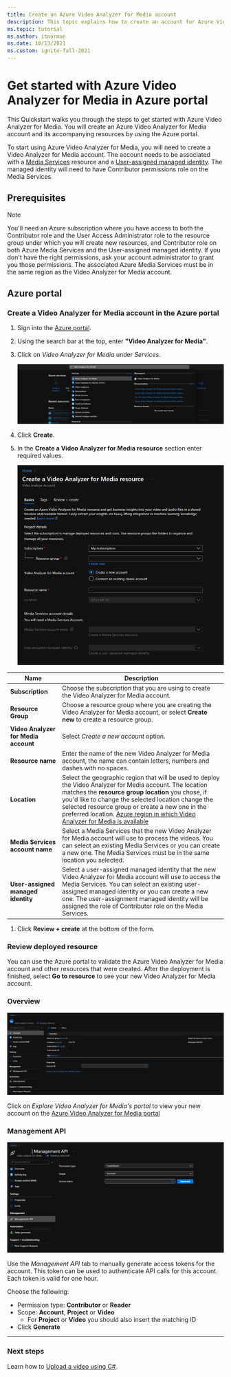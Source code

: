 ```yaml
---
title: Create an Azure Video Analyzer for Media account
description: This topic explains how to create an account for Azure Video Analyzer for Media.
ms.topic: tutorial
ms.author: itnorman
ms.date: 10/13/2021
ms.custom: ignite-fall-2021
---
```


# Get started with Azure Video Analyzer for Media in Azure portal

This Quickstart walks you through the steps to get started with Azure Video Analyzer for Media. You will create an Azure Video Analyzer for Media account and its accompanying resources by using the Azure portal.

To start using Azure Video Analyzer for Media, you will need to create a Video Analyzer for Media account. The account needs to be associated with a [Media Services][docs-ms] resource and a [User-assigned managed identity][docs-uami]. The managed identity will need to have Contributor permissions role on the Media Services.

## Prerequisites
> [!NOTE]
> You'll need an Azure subscription where you have access to both the Contributor role and the User Access Administrator role to the resource group under which you will create new resources, and Contributor role on both Azure Media Services and the User-assigned managed identity. If you don't have the right permissions, ask your account administrator to grant you those permissions. The associated Azure Media Services must be in the same region as the Video Analyzer for Media account.


## Azure portal

### Create a Video Analyzer for Media account in the Azure portal

1. Sign into the [Azure portal](https://portal.azure.com/).
1. Using the search bar at the top, enter **"Video Analyzer for Media"**.
1. Click on *Video Analyzer for Media* under *Services*.

    ![Image of search bar](media/create-video-analyzer-for-media-account/search-bar1.png)

1. Click **Create**.
1. In the **Create a Video Analyzer for Media resource** section enter required values.

    ![Image of create account](media/create-video-analyzer-for-media-account/create-account-blade.png)


| Name | Description |
| ---|---|
|**Subscription**|Choose the subscription that you are using to create the Video Analyzer for Media account.|
|**Resource Group**|Choose a resource group where you are creating the Video Analyzer for Media account, or select **Create new** to create a resource group.|
|**Video Analyzer for Media account**|Select *Create a new account* option.|
|**Resource name**|Enter the name of the new Video Analyzer for Media account, the name can contain letters, numbers and dashes with no spaces.|
|**Location**|Select the geographic region that will be used to deploy the Video Analyzer for Media account. The location matches the **resource group location** you chose, if you'd like to change the selected location change the selected resource group or create a new one in the preferred location. [Azure region in which Video Analyzer for Media is available](https://azure.microsoft.com/global-infrastructure/services/?products=cognitive-services&regions=all)|
|**Media Services account name**|Select a Media Services that the new Video Analyzer for Media account will use to process the videos. You can select an existing Media Services or you can create a new one. The Media Services must be in the same location you selected.|
|**User-assigned managed identity**|Select a user-assigned managed identity that the new Video Analyzer for Media account will use to access the Media Services. You can select an existing user-assigned managed identity or you can create a new one. The user-assignment managed identity will be assigned the role of Contributor role on the Media Services.|

1. Click **Review + create** at the bottom of the form.

### Review deployed resource

You can use the Azure portal to validate the Azure Video Analyzer for Media account and other resources that were created. After the deployment is finished, select **Go to resource** to see your new Video Analyzer for Media account.

### Overview

![Image of overview](media/create-video-analyzer-for-media-account/overview-screenshot.png)

Click on *Explore Video Analyzer for Media's portal* to view your new account on the [Azure Video Analyzer for Media portal](https://aka.ms/vi-portal-link)

### Management API

![Image of Generate-access-token](media/create-video-analyzer-for-media-account/generate-access-token.png)

Use the *Management API* tab to manually generate access tokens for the account.
This token can be used to authenticate API calls for this account. Each token is valid for one hour.

Choose the following:
* Permission type: **Contributor** or **Reader**
* Scope: **Account**, **Project** or **Video**
    * For **Project** or **Video** you should also insert the matching ID
* Click **Generate**

---

### Next steps

Learn how to [Upload a video using C#](https://github.com/Azure-Samples/media-services-video-indexer/tree/master/ApiUsage/ArmBased).


<!-- links -->
[docs-uami]: ../../active-directory/managed-identities-azure-resources/overview.md
[docs-ms]: /media-services/latest/media-services-overview
[docs-role-contributor]: ../../role-based-access-control/built-in-roles.md#contibutor
[docs-contributor-on-ms]: ./add-contributor-role-on-the-media-service.md
